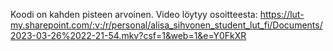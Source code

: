 Koodi on kahden pisteen arvoinen. Video löytyy osoitteesta: https://lut-my.sharepoint.com/:v:/r/personal/alisa_sihvonen_student_lut_fi/Documents/2023-03-26%2022-21-54.mkv?csf=1&web=1&e=Y0FkXR
